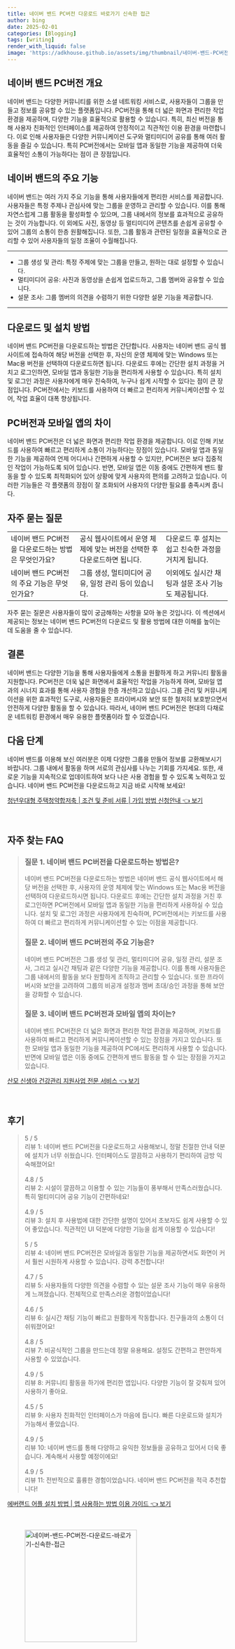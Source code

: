 ```yaml
---
title: 네이버 밴드 PC버전 다운로드 바로가기 신속한 접근
author: bing
date: 2025-02-01
categories: [Blogging]
tags: [writing]
render_with_liquid: false
image: 'https://adkhouse.github.io/assets/img/thumbnail/네이버-밴드-PC버전-다운로드-바로가기-신속한-접근.webp'
---
```



<h2 id='네이버 밴드 PC버전 개요'>네이버 밴드 PC버전 개요</h2>

<p>네이버 밴드는 다양한 커뮤니티를 위한 소셜 네트워킹 서비스로, 사용자들이 그룹을 만들고 정보를 공유할 수 있는 플랫폼입니다. PC버전을 통해 더 넓은 화면과 편리한 작업 환경을 제공하며, 다양한 기능을 효율적으로 활용할 수 있습니다. 특히, 최신 버전을 통해 사용자 친화적인 인터페이스를 제공하여 안정적이고 직관적인 이용 환경을 마련합니다. 이로 인해 사용자들은 다양한 커뮤니케이션 도구와 멀티미디어 공유를 통해 여러 활동을 즐길 수 있습니다. 특히 PC버전에서는 모바일 앱과 동일한 기능을 제공하여 더욱 효율적인 소통이 가능하다는 점이 큰 장점입니다.</p>

<h2 id='네이버 밴드의 주요 기능'>네이버 밴드의 주요 기능</h2>

<p>네이버 밴드는 여러 가지 주요 기능을 통해 사용자들에게 편리한 서비스를 제공합니다. 사용자들은 특정 주제나 관심사에 맞는 그룹을 운영하고 관리할 수 있습니다. 이를 통해 자연스럽게 그룹 활동을 활성화할 수 있으며, 그룹 내에서의 정보를 효과적으로 공유하는 것이 가능합니다. 이 외에도 사진, 동영상 등 멀티미디어 콘텐츠를 손쉽게 공유할 수 있어 그룹의 소통이 한층 원활해집니다. 또한, 그룹 활동과 관련된 일정을 효율적으로 관리할 수 있어 사용자들의 일정 조율이 수월해집니다.</p>

<hr />

<ul>
    <li>그룹 생성 및 관리: 특정 주제에 맞는 그룹을 만들고, 원하는 대로 설정할 수 있습니다.</li>
    <li>멀티미디어 공유: 사진과 동영상을 손쉽게 업로드하고, 그룹 멤버와 공유할 수 있습니다.</li>
    <li>설문 조사: 그룹 멤버의 의견을 수렴하기 위한 다양한 설문 기능을 제공합니다.</li>
</ul>

<hr />

<h2 id='다운로드 및 설치 방법'>다운로드 및 설치 방법</h2>

<p>네이버 밴드 PC버전을 다운로드하는 방법은 간단합니다. 사용자는 네이버 밴드 공식 웹사이트에 접속하여 해당 버전을 선택한 후, 자신의 운영 체제에 맞는 Windows 또는 Mac용 버전을 선택하여 다운로드하면 됩니다. 다운로드 후에는 간단한 설치 과정을 거치고 로그인하면, 모바일 앱과 동일한 기능을 편리하게 사용할 수 있습니다. 특히 설치 및 로그인 과정은 사용자에게 매우 친숙하여, 누구나 쉽게 시작할 수 있다는 점이 큰 장점입니다. PC버전에서는 키보드를 사용하여 더 빠르고 편리하게 커뮤니케이션할 수 있어, 작업 효율이 대폭 향상됩니다.</p>

<h2 id='PC버전과 모바일 앱의 차이'>PC버전과 모바일 앱의 차이</h2>

<p>네이버 밴드 PC버전은 더 넓은 화면과 편리한 작업 환경을 제공합니다. 이로 인해 키보드를 사용하여 빠르고 편리하게 소통이 가능하다는 장점이 있습니다. 모바일 앱과 동일한 기능을 제공하여 언제 어디서나 간편하게 사용할 수 있지만, PC버전은 보다 집중적인 작업이 가능하도록 되어 있습니다. 반면, 모바일 앱은 이동 중에도 간편하게 밴드 활동을 할 수 있도록 최적화되어 있어 상황에 맞게 사용자의 편의를 고려하고 있습니다. 이러한 기능들은 각 플랫폼의 장점이 잘 조화되어 사용자의 다양한 필요를 충족시켜 줍니다.</p>

<h2 id='자주 묻는 질문'>자주 묻는 질문</h2>

<table>
    <tr>
        <td>네이버 밴드 PC버전을 다운로드하는 방법은 무엇인가요?</td>
        <td>공식 웹사이트에서 운영 체제에 맞는 버전을 선택한 후 다운로드하면 됩니다.</td>
        <td>다운로드 후 설치는 쉽고 친숙한 과정을 거치게 됩니다.</td>
    </tr>
    <tr>
        <td>네이버 밴드 PC버전의 주요 기능은 무엇인가요?</td>
        <td>그룹 생성, 멀티미디어 공유, 일정 관리 등이 있습니다.</td>
        <td>이외에도 실시간 채팅과 설문 조사 기능도 제공됩니다.</td>
    </tr>
</table>

<p>자주 묻는 질문은 사용자들이 많이 궁금해하는 사항을 모아 놓은 것입니다. 이 섹션에서 제공되는 정보는 네이버 밴드 PC버전의 다운로드 및 활용 방법에 대한 이해를 높이는 데 도움을 줄 수 있습니다.</p>

<h2 id='결론'>결론</h2>

<p>네이버 밴드는 다양한 기능을 통해 사용자들에게 소통을 원활하게 하고 커뮤니티 활동을 지원합니다. PC버전은 더욱 넓은 화면에서 효율적인 작업을 가능하게 하며, 모바일 앱과의 시너지 효과를 통해 사용자 경험을 한층 개선하고 있습니다. 그룹 관리 및 커뮤니케이션을 위한 효과적인 도구로, 사용자들은 프라이버시와 보안 또한 철저히 보호받으면서 안전하게 다양한 활동을 할 수 있습니다. 따라서, 네이버 밴드 PC버전은 현대의 다채로운 네트워킹 환경에서 매우 유용한 플랫폼이라 할 수 있겠습니다.</p>

<h2 id='다음 단계'>다음 단계</h2>

<p>네이버 밴드를 이용해 보신 여러분은 이제 다양한 그룹을 만들어 정보를 교환해보시기 바랍니다. 그룹 내에서 활동을 하며 서로의 관심사를 나누는 기회를 가지세요. 또한, 새로운 기능을 지속적으로 업데이트하여 보다 나은 사용 경험을 할 수 있도록 노력하고 있습니다. 네이버 밴드 PC버전을 다운로드하고 지금 바로 시작해 보세요!</p>


<p><a class="click-button" title="청년우대형 주택청약합저축 | 조건 및 준비 서류 | 가입 방법 신청안내" href="https://adkhouse.github.io/posts/%EC%B2%AD%EB%85%84%EC%9A%B0%EB%8C%80%ED%98%95-%EC%A3%BC%ED%83%9D%EC%B2%AD%EC%95%BD%ED%95%A9%EC%A0%80%EC%B6%95-%EC%A1%B0%EA%B1%B4-%EB%B0%8F-%EC%A4%80%EB%B9%84-%EC%84%9C%EB%A5%98-%EA%B0%80%EC%9E%85-%EB%B0%A9%EB%B2%95-%EC%8B%A0%EC%B2%AD%EC%95%88%EB%82%B4/" rel="dofollow">청년우대형 주택청약합저축 | 조건 및 준비 서류 | 가입 방법 신청안내 👈 보기</a></p><br>
<h2 id='자주_찾는_FAQ'>자주 찾는 FAQ</h2>
<div itemscope="" itemtype="https://schema.org/FAQPage"> 
<blockquote> 
<div itemscope="" itemprop="mainEntity" itemtype="https://schema.org/Question"> 
<h3 itemprop="name">질문 1. 네이버 밴드 PC버전을 다운로드하는 방법은?</h3> 
<div itemscope="" itemprop="acceptedAnswer" itemtype="https://schema.org/Answer"> 
<span itemprop="text"> 
<p>네이버 밴드 PC버전을 다운로드하는 방법은 네이버 밴드 공식 웹사이트에서 해당 버전을 선택한 후, 사용자의 운영 체제에 맞는 Windows 또는 Mac용 버전을 선택하여 다운로드하시면 됩니다. 다운로드 후에는 간단한 설치 과정을 거친 후 로그인하면 PC버전에서 모바일 앱과 동일한 기능을 편리하게 사용하실 수 있습니다. 설치 및 로그인 과정은 사용자에게 친숙하며, PC버전에서는 키보드를 사용하여 더 빠르고 편리하게 커뮤니케이션할 수 있는 이점을 제공합니다.</p> 
</span> 
</div> 
</div> 
<div itemscope="" itemprop="mainEntity" itemtype="https://schema.org/Question"> 
<h3 itemprop="name">질문 2. 네이버 밴드 PC버전의 주요 기능은?</h3> 
<div itemscope="" itemprop="acceptedAnswer" itemtype="https://schema.org/Answer"> 
<span itemprop="text"> 
<p>네이버 밴드 PC버전은 그룹 생성 및 관리, 멀티미디어 공유, 일정 관리, 설문 조사, 그리고 실시간 채팅과 같은 다양한 기능을 제공합니다. 이를 통해 사용자들은 그룹 내에서의 활동을 보다 원할하게 조직하고 관리할 수 있습니다. 또한 프라이버시와 보안을 고려하여 그룹의 비공개 설정과 멤버 초대/승인 과정을 통해 보안을 강화할 수 있습니다.</p> 
</span> 
</div> 
</div> 
<div itemscope="" itemprop="mainEntity" itemtype="https://schema.org/Question"> 
<h3 itemprop="name">질문 3. 네이버 밴드 PC버전과 모바일 앱의 차이는?</h3> 
<div itemscope="" itemprop="acceptedAnswer" itemtype="https://schema.org/Answer"> 
<span itemprop="text"> 
<p>네이버 밴드 PC버전은 더 넓은 화면과 편리한 작업 환경을 제공하며, 키보드를 사용하여 빠르고 편리하게 커뮤니케이션할 수 있는 장점을 가지고 있습니다. 또한 모바일 앱과 동일한 기능을 제공하여 PC에서도 편리하게 사용할 수 있습니다. 반면에 모바일 앱은 이동 중에도 간편하게 밴드 활동을 할 수 있는 장점을 가지고 있습니다.</p> 
</span> 
</div> 
</div> 
</blockquote> 
</div>
<p><a class="click-button" title="산모 신생아 건강관리 지원사업 전문 서비스" href="https://adkhouse.github.io/posts/%EC%82%B0%EB%AA%A8-%EC%8B%A0%EC%83%9D%EC%95%84-%EA%B1%B4%EA%B0%95%EA%B4%80%EB%A6%AC-%EC%A7%80%EC%9B%90%EC%82%AC%EC%97%85-%EC%A0%84%EB%AC%B8-%EC%84%9C%EB%B9%84%EC%8A%A4/" rel="dofollow">산모 신생아 건강관리 지원사업 전문 서비스 👈 보기</a></p><br>
<h2 id='후기'>후기</h2>
<div itemscope itemtype="https://schema.org/Product">
  <blockquote>
  <div itemprop="review" itemscope itemtype="https://schema.org/Review">
      <div itemprop="reviewRating" itemscope itemtype="https://schema.org/Rating"> <span itemprop="ratingValue">5</span> / <span itemprop="bestRating">5</span> </div>
      <span itemprop="reviewBody">리뷰 1: 네이버 밴드 PC버전을 다운로드하고 사용해보니, 정말 친절한 안내 덕분에 설치가 너무 쉬웠습니다. 인터페이스도 깔끔하고 사용하기 편리하여 금방 익숙해졌어요!</span>
  </div>
  <br>
  <div itemprop="review" itemscope itemtype="https://schema.org/Review">
      <div itemprop="reviewRating" itemscope itemtype="https://schema.org/Rating"> <span itemprop="ratingValue">4.8</span> / <span itemprop="bestRating">5</span> </div>
      <span itemprop="reviewBody">리뷰 2: 시설이 깔끔하고 이용할 수 있는 기능들이 풍부해서 만족스러웠습니다. 특히 멀티미디어 공유 기능이 간편하네요!</span>
  </div>
  <br>
  <div itemprop="review" itemscope itemtype="https://schema.org/Review">
      <div itemprop="reviewRating" itemscope itemtype="https://schema.org/Rating"> <span itemprop="ratingValue">4.9</span> / <span itemprop="bestRating">5</span> </div>
      <span itemprop="reviewBody">리뷰 3: 설치 후 사용법에 대한 간단한 설명이 있어서 초보자도 쉽게 사용할 수 있어 좋았습니다. 직관적인 UI 덕분에 다양한 기능을 쉽게 이용할 수 있습니다!</span>
  </div>
  <br>
  <div itemprop="review" itemscope itemtype="https://schema.org/Review">
      <div itemprop="reviewRating" itemscope itemtype="https://schema.org/Rating"> <span itemprop="ratingValue">5</span> / <span itemprop="bestRating">5</span> </div>
      <span itemprop="reviewBody">리뷰 4: 네이버 밴드 PC버전은 모바일과 동일한 기능을 제공하면서도 화면이 커서 훨씬 시원하게 사용할 수 있습니다. 강력 추천합니다!</span>
  </div>
  <br>
  <div itemprop="review" itemscope itemtype="https://schema.org/Review">
      <div itemprop="reviewRating" itemscope itemtype="https://schema.org/Rating"> <span itemprop="ratingValue">4.7</span> / <span itemprop="bestRating">5</span> </div>
      <span itemprop="reviewBody">리뷰 5: 사용자들의 다양한 의견을 수렴할 수 있는 설문 조사 기능이 매우 유용하게 느껴졌습니다. 전체적으로 만족스러운 경험이었습니다!</span>
  </div>
  <br>
  <div itemprop="review" itemscope itemtype="https://schema.org/Review">
      <div itemprop="reviewRating" itemscope itemtype="https://schema.org/Rating"> <span itemprop="ratingValue">4.6</span> / <span itemprop="bestRating">5</span> </div>
      <span itemprop="reviewBody">리뷰 6: 실시간 채팅 기능이 빠르고 원활하게 작동합니다. 친구들과의 소통이 더 쉬워졌어요!</span>
  </div>
  <br>
  <div itemprop="review" itemscope itemtype="https://schema.org/Review">
      <div itemprop="reviewRating" itemscope itemtype="https://schema.org/Rating"> <span itemprop="ratingValue">4.8</span> / <span itemprop="bestRating">5</span> </div>
      <span itemprop="reviewBody">리뷰 7: 비공식적인 그룹을 만드는데 정말 유용해요. 설정도 간편하고 편안하게 사용할 수 있었습니다.</span>
  </div>
  <br>
  <div itemprop="review" itemscope itemtype="https://schema.org/Review">
      <div itemprop="reviewRating" itemscope itemtype="https://schema.org/Rating"> <span itemprop="ratingValue">4.9</span> / <span itemprop="bestRating">5</span> </div>
      <span itemprop="reviewBody">리뷰 8: 커뮤니티 활동을 하기에 편리한 앱입니다. 다양한 기능이 잘 갖춰져 있어 사용하기 좋아요.</span>
  </div>
  <br>
  <div itemprop="review" itemscope itemtype="https://schema.org/Review">
      <div itemprop="reviewRating" itemscope itemtype="https://schema.org/Rating"> <span itemprop="ratingValue">4.5</span> / <span itemprop="bestRating">5</span> </div>
      <span itemprop="reviewBody">리뷰 9: 사용자 친화적인 인터페이스가 마음에 듭니다. 빠른 다운로드와 설치가 가능해서 좋았습니다.</span>
  </div>
  <br>
  <div itemprop="review" itemscope itemtype="https://schema.org/Review">
      <div itemprop="reviewRating" itemscope itemtype="https://schema.org/Rating"> <span itemprop="ratingValue">4.9</span> / <span itemprop="bestRating">5</span> </div>
      <span itemprop="reviewBody">리뷰 10: 네이버 밴드를 통해 다양하고 유익한 정보들을 공유하고 있어서 더욱 좋습니다. 계속해서 사용할 예정이에요!</span>
  </div>
  <br>
  <div itemprop="review" itemscope itemtype="https://schema.org/Review">
      <div itemprop="reviewRating" itemscope itemtype="https://schema.org/Rating"> <span itemprop="ratingValue">4.9</span> / <span itemprop="bestRating">5</span> </div>
      <span itemprop="reviewBody">리뷰 11: 전반적으로 훌륭한 경험이었습니다. 네이버 밴드 PC버전을 적극 추천합니다!</span>
  </div>
  </blockquote>
</div>
<p><a class="click-button" title="에버랜드 어플 설치 방법 | 앱 사용하는 방법 이용 가이드" href="https://adkhouse.github.io/posts/%EC%97%90%EB%B2%84%EB%9E%9C%EB%93%9C-%EC%96%B4%ED%94%8C-%EC%84%A4%EC%B9%98-%EB%B0%A9%EB%B2%95-%EC%95%B1-%EC%82%AC%EC%9A%A9%ED%95%98%EB%8A%94-%EB%B0%A9%EB%B2%95-%EC%9D%B4%EC%9A%A9-%EA%B0%80%EC%9D%B4%EB%93%9C/" rel="dofollow">에버랜드 어플 설치 방법 | 앱 사용하는 방법 이용 가이드 👈 보기</a></p><br>
<figure class="image"><img src="https://adkhouse.github.io/assets/img/thumbnail/네이버-밴드-PC버전-다운로드-바로가기-신속한-접근.webp" alt="네이버-밴드-PC버전-다운로드-바로가기-신속한-접근" width="256" height="256"></figure>